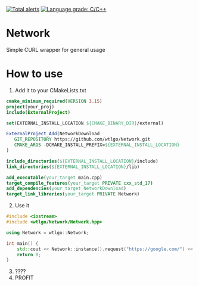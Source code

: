 [![Total alerts](https://img.shields.io/lgtm/alerts/g/wtlgo/Network.svg?logo=lgtm&logoWidth=18)](https://lgtm.com/projects/g/wtlgo/Network/alerts/)
[![Language grade: C/C++](https://img.shields.io/lgtm/grade/cpp/g/wtlgo/Network.svg?logo=lgtm&logoWidth=18)](https://lgtm.com/projects/g/wtlgo/Network/context:cpp)

# Network
Simple CURL wrapper for general usage

# How to use

 1. Add it to your CMakeLists.txt
 ```Cmake
cmake_minimum_required(VERSION 3.15)
project(your_proj)
include(ExternalProject)

set(EXTERNAL_INSTALL_LOCATION ${CMAKE_BINARY_DIR}/external)

ExternalProject_Add(NetworkDownload
    GIT_REPOSITORY https://github.com/wtlgo/Network.git
    CMAKE_ARGS -DCMAKE_INSTALL_PREFIX=${EXTERNAL_INSTALL_LOCATION}
)

include_directories(${EXTERNAL_INSTALL_LOCATION}/include)
link_directories(${EXTERNAL_INSTALL_LOCATION}/lib)

add_executable(your_target main.cpp)
target_compile_features(your_target PRIVATE cxx_std_17)
add_dependencies(your_target NetworkDownload)
target_link_libraries(your_target PRIVATE Network)
```

 2. Use it
```C++
#include <iostream>
#include <wtlgo/Network/Network.hpp>

using Network = wtlgo::Network;

int main() {
    std::cout << Network::instance().request("https://google.com/") << std::endl;
    return 0;
}
```

 3. ????
 2. PROFIT
